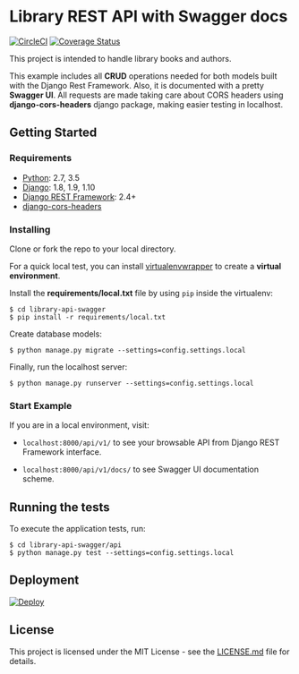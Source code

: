 # Library REST API with Swagger docs

[![CircleCI](https://circleci.com/gh/jesuscg/library-api-swagger/tree/master.svg?style=shield)](https://circleci.com/gh/jesuscg/library-api-swagger/tree/master) [![Coverage Status](https://coveralls.io/repos/github/jesuscg/library-api-swagger/badge.svg?branch=master)](https://coveralls.io/github/jesuscg/library-api-swagger?branch=master)



This project is intended to handle library books and authors.

This example includes all **CRUD** operations needed for both models built with the Django Rest Framework. Also, it is documented with a pretty **Swagger UI**. All requests are made taking care about CORS headers using **django-cors-headers** django package, making easier testing in localhost.

## Getting Started

### Requirements

* [Python](https://www.python.org/): 2.7, 3.5
* [Django](https://www.djangoproject.com/): 1.8, 1.9, 1.10
* [Django REST Framework](http://www.django-rest-framework.org/): 2.4+
* [django-cors-headers](https://github.com/ottoyiu/django-cors-headers)

### Installing

Clone or fork the repo to your local directory.

For a quick local test, you can install [virtualenvwrapper](https://virtualenvwrapper.readthedocs.io/en/latest/index.html) to create a **virtual environment**.

Install the **requirements/local.txt** file by using `pip` inside the virtualenv:

```
$ cd library-api-swagger
$ pip install -r requirements/local.txt
```

Create database models:
```
$ python manage.py migrate --settings=config.settings.local
```

Finally, run the localhost server:

```
$ python manage.py runserver --settings=config.settings.local
```

### Start Example

If you are in a local environment, visit:

* ```localhost:8000/api/v1/``` to see your browsable API from Django REST Framework interface.

* ```localhost:8000/api/v1/docs/``` to see Swagger UI documentation scheme.

## Running the tests

To execute the application tests, run:
```
$ cd library-api-swagger/api
$ python manage.py test --settings=config.settings.local
```

## Deployment

[![Deploy](https://www.herokucdn.com/deploy/button.svg)](https://heroku.com/deploy?template=https://github.com/jesuscg/library-api-swagger)


## License

This project is licensed under the MIT License - see the [LICENSE.md](LICENSE.md) file for details.

